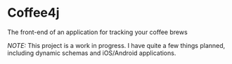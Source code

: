# Coffee4j

The front-end of an application for tracking your coffee brews

_NOTE:_ This project is a work in progress. I have quite a few things planned, including dynamic schemas and iOS/Android applications.
